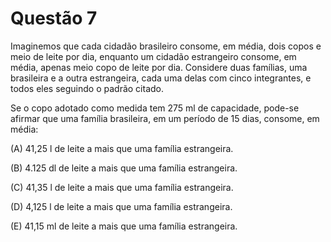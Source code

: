 # Questão 7

Imaginemos que cada cidadão brasileiro consome, em média, dois copos e meio de leite por dia, enquanto um cidadão estrangeiro consome, em média, apenas meio copo de leite por dia. Considere duas famílias, uma brasileira e a outra estrangeira, cada uma delas com cinco integrantes, e todos eles seguindo o padrão citado.

Se o copo adotado como medida tem 275 ml de capacidade, pode-se afirmar que uma família brasileira, em um período de 15 dias, consome, em média:

(A) 41,25 l de leite a mais que uma família estrangeira.

(B) 4.125 dl de leite a mais que uma família estrangeira.

(C) 41,35 l de leite a mais que uma família estrangeira.

(D) 4,125 l de leite a mais que uma família estrangeira.

(E) 41,15 ml de leite a mais que uma família estrangeira.